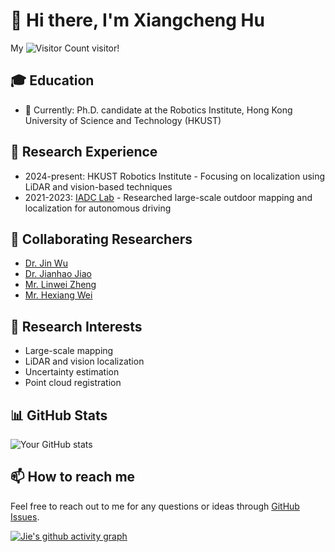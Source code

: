 # 👋 Hi there, I'm Xiangcheng Hu

My ![Visitor Count](https://profile-counter.glitch.me/JokerJohn/count.svg) visitor!

## 🎓 Education

- 🏫 Currently: Ph.D. candidate at the Robotics Institute, Hong Kong University of Science and Technology (HKUST)

## 🔬 Research Experience
- 2024-present: HKUST Robotics Institute - Focusing on localization using LiDAR and vision-based techniques
- 2021-2023: [IADC Lab](https://ram-lab.com/) - Researched large-scale outdoor mapping and localization for autonomous driving

## 🤝 Collaborating Researchers
- [Dr. Jin Wu](https://zarathustr.github.io/)
- [Dr. Jianhao Jiao](https://gogojjh.github.io/)
- [Mr. Linwei Zheng](https://scholar.google.com/citations?user=70iMcgoAAAAJ&hl=en)
- [Mr. Hexiang Wei](https://scholar.google.com/citations?user=VwOF_TkAAAAJ&hl=zh-CN)

## 🚀 Research Interests

- Large-scale  mapping
- LiDAR and vision localization 
- Uncertainty estimation
- Point cloud registration


## 📊 GitHub Stats
![Your GitHub stats](https://github-readme-stats.vercel.app/api?username=JokerJohn&show_icons=true&theme=buefy)


## 📫 How to reach me

Feel free to reach out to me for any questions or ideas through [GitHub Issues](https://github.com/JokerJohn/JokerJohn/issues).

[![Jie's github activity graph](https://github-readme-activity-graph.vercel.app/graph?username=JokerJohn&theme=react)](https://github.com/ashutosh00710/github-readme-activity-graph)

